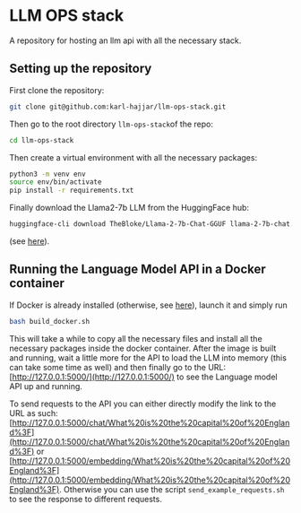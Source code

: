 # LLM OPS stack
A repository for hosting an llm api with all the necessary stack.

## Setting up the repository

First clone the repository:
```bash
git clone git@github.com:karl-hajjar/llm-ops-stack.git
``` 

Then go to the root directory `llm-ops-stack`of the repo:
```bash
cd llm-ops-stack
```

Then create a virtual environment with all the necessary packages:
```bash
python3 -m venv env
source env/bin/activate
pip install -r requirements.txt
```

Finally download the Llama2-7b LLM from the HuggingFace hub:
```bash 
huggingface-cli download TheBloke/Llama-2-7b-Chat-GGUF llama-2-7b-chat.Q4_K_M.gguf --local-dir . --local-dir-use-symlinks False
```
(see [here](https://huggingface.co/TheBloke/Llama-2-7B-Chat-GGUF)).

## Running the Language Model API in a Docker container
If Docker is already installed (otherwise, see [here](https://docs.docker.com/engine/install/)), launch it and simply run
```bash
bash build_docker.sh
```

This will take a while to copy all the necessary files and install all the necessary packages inside the docker 
container. After the image is built and running, wait a little more for the API to load the LLM into memory (this can 
take some time as well) and then finally go to the URL: [http://127.0.0.1:5000/](http://127.0.0.1:5000/) to see the 
Language model API up and running. 

To send requests to the API you can either directly modify the link to the URL as such:
[http://127.0.0.1:5000/chat/What%20is%20the%20capital%20of%20England%3F](http://127.0.0.1:5000/chat/What%20is%20the%20capital%20of%20England%3F)
or 
[http://127.0.0.1:5000/embedding/What%20is%20the%20capital%20of%20England%3F](http://127.0.0.1:5000/embedding/What%20is%20the%20capital%20of%20England%3F).
Otherwise you can use the script `send_example_requests.sh` to see the response to different requests.






